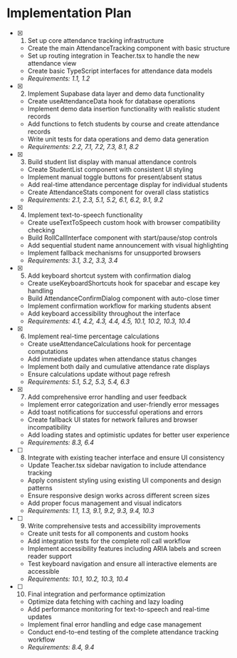 # Implementation Plan

- [x] 1. Set up core attendance tracking infrastructure
  - Create the main AttendanceTracking component with basic structure
  - Set up routing integration in Teacher.tsx to handle the new attendance view
  - Create basic TypeScript interfaces for attendance data models
  - _Requirements: 1.1, 1.2_

- [x] 2. Implement Supabase data layer and demo data functionality
  - Create useAttendanceData hook for database operations
  - Implement demo data insertion functionality with realistic student records
  - Add functions to fetch students by course and create attendance records
  - Write unit tests for data operations and demo data generation
  - _Requirements: 2.2, 7.1, 7.2, 7.3, 8.1, 8.2_

- [x] 3. Build student list display with manual attendance controls
  - Create StudentList component with consistent UI styling
  - Implement manual toggle buttons for present/absent status
  - Add real-time attendance percentage display for individual students
  - Create AttendanceStats component for overall class statistics
  - _Requirements: 2.1, 2.3, 5.1, 5.2, 6.1, 6.2, 9.1, 9.2_

- [x] 4. Implement text-to-speech functionality
  - Create useTextToSpeech custom hook with browser compatibility checking
  - Build RollCallInterface component with start/pause/stop controls
  - Add sequential student name announcement with visual highlighting
  - Implement fallback mechanisms for unsupported browsers
  - _Requirements: 3.1, 3.2, 3.3, 3.4_

- [x] 5. Add keyboard shortcut system with confirmation dialog
  - Create useKeyboardShortcuts hook for spacebar and escape key handling
  - Build AttendanceConfirmDialog component with auto-close timer
  - Implement confirmation workflow for marking students absent
  - Add keyboard accessibility throughout the interface
  - _Requirements: 4.1, 4.2, 4.3, 4.4, 4.5, 10.1, 10.2, 10.3, 10.4_

- [x] 6. Implement real-time percentage calculations
  - Create useAttendanceCalculations hook for percentage computations
  - Add immediate updates when attendance status changes
  - Implement both daily and cumulative attendance rate displays
  - Ensure calculations update without page refresh
  - _Requirements: 5.1, 5.2, 5.3, 5.4, 6.3_

- [x] 7. Add comprehensive error handling and user feedback
  - Implement error categorization and user-friendly error messages
  - Add toast notifications for successful operations and errors
  - Create fallback UI states for network failures and browser incompatibility
  - Add loading states and optimistic updates for better user experience
  - _Requirements: 8.3, 6.4_

- [ ] 8. Integrate with existing teacher interface and ensure UI consistency
  - Update Teacher.tsx sidebar navigation to include attendance tracking
  - Apply consistent styling using existing UI components and design patterns
  - Ensure responsive design works across different screen sizes
  - Add proper focus management and visual indicators
  - _Requirements: 1.1, 1.3, 9.1, 9.2, 9.3, 9.4, 10.3_

- [ ] 9. Write comprehensive tests and accessibility improvements
  - Create unit tests for all components and custom hooks
  - Add integration tests for the complete roll call workflow
  - Implement accessibility features including ARIA labels and screen reader support
  - Test keyboard navigation and ensure all interactive elements are accessible
  - _Requirements: 10.1, 10.2, 10.3, 10.4_

- [ ] 10. Final integration and performance optimization
  - Optimize data fetching with caching and lazy loading
  - Add performance monitoring for text-to-speech and real-time updates
  - Implement final error handling and edge case management
  - Conduct end-to-end testing of the complete attendance tracking workflow
  - _Requirements: 8.4, 9.4_